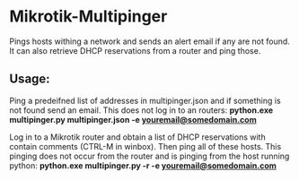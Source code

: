 # Mikrotik-Multipinger
 Pings hosts withing a network and sends an alert email if any are not found. It can also retrieve DHCP reservations from a router and ping those.

## Usage:

Ping a predeifned list of addresses in multipinger.json and if something is not found send an email. This does not log in to an routers:
**python.exe multipinger.py multipinger.json -e youremail@somedomain.com**

Log in to a Mikrotik router and obtain a list of DHCP reservations with contain comments (CTRL-M in winbox). Then ping all of these hosts. This pinging does not occur from the router and is pinging from the host running python:
**python.exe multipinger.py -r -e youremail@somedomain.com**

